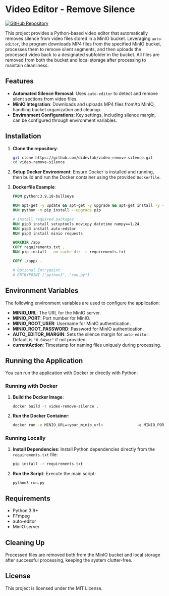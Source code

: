 
# Video Editor - Remove Silence

[![GitHub Repository](https://img.shields.io/badge/repo-github.com/didevlab/video--editor--remove--silence-blue)](https://github.com/didevlab/video-remove-silence)

This project provides a Python-based video editor that automatically removes silence from video files stored in a MinIO bucket. Leveraging `auto-editor`, the program downloads MP4 files from the specified MinIO bucket, processes them to remove silent segments, and then uploads the processed video back to a designated subfolder in the bucket. All files are removed from both the bucket and local storage after processing to maintain cleanliness.

## Features

- **Automated Silence Removal**: Uses `auto-editor` to detect and remove silent sections from video files.
- **MinIO Integration**: Downloads and uploads MP4 files from/to MinIO, handling bucket organization and cleanup.
- **Environment Configurations**: Key settings, including silence margin, can be configured through environment variables.

## Installation

1. **Clone the repository**:
   ```bash
   git clone https://github.com/didevlab/video-remove-silence.git
   cd video-remove-silence
   ```

2. **Setup Docker Environment**:
   Ensure Docker is installed and running, then build and run the Docker container using the provided `Dockerfile`.

3. **Dockerfile Example**:
   ```dockerfile
   FROM python:3.9.18-bullseye

   RUN apt-get -y update && apt-get -y upgrade && apt-get install -y --no-install-recommends ffmpeg
   RUN python -m pip install --upgrade pip

   # Install required packages
   RUN pip3 install setuptools moviepy datetime numpy==1.24
   RUN pip3 install auto-editor
   RUN pip3 install minio requests

   WORKDIR /app
   COPY requirements.txt .
   RUN pip install --no-cache-dir -r requirements.txt

   COPY ./app/ .

   # Optional Entrypoint
   # ENTRYPOINT ["python3", "run.py"]
   ```

## Environment Variables

The following environment variables are used to configure the application:

- **MINIO_URL**: The URL for the MinIO server.
- **MINIO_PORT**: Port number for MinIO.
- **MINIO_ROOT_USER**: Username for MinIO authentication.
- **MINIO_ROOT_PASSWORD**: Password for MinIO authentication.
- **AUTO_EDITOR_MARGIN**: Sets the silence margin for `auto-editor`. Default is `"0.04sec"` if not provided.
- **currentAction**: Timestamp for naming files uniquely during processing.

## Running the Application

You can run the application with Docker or directly with Python:

### Running with Docker
1. **Build the Docker Image**:
   ```bash
   docker build -t video-remove-silence .
   ```

2. **Run the Docker Container**:
   ```bash
   docker run -e MINIO_URL=<your_minio_url>               -e MINIO_PORT=<your_minio_port>               -e MINIO_ROOT_USER=<your_minio_user>               -e MINIO_ROOT_PASSWORD=<your_minio_password>               -e AUTO_EDITOR_MARGIN="0.04sec"               video-remove-silence
   ```

### Running Locally
1. **Install Dependencies**:
   Install Python dependencies directly from the `requirements.txt` file:
   ```bash
   pip install -r requirements.txt
   ```

2. **Run the Script**:
   Execute the main script:
   ```bash
   python3 run.py
   ```

## Requirements

- Python 3.9+
- FFmpeg
- auto-editor
- MinIO server

## Cleaning Up

Processed files are removed both from the MinIO bucket and local storage after successful processing, keeping the system clutter-free.

## License

This project is licensed under the MIT License.